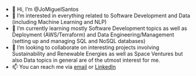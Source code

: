 - 👋 Hi, I’m @JoMiguelSantos
- 👀 I’m interested in everything related to Software Development and Data (including Machine Learning and NLP)
- 🌱 I’m currently learning mostly Software Development topics as well as Deployment (AWS/Terraform) and Data Engineering/Management (setting up and managing SQL and NoSQL databases)  
- 💞️ I’m looking to collaborate on interesting projects involving Sustainability and Renewable Energies as well as Space Ventures but also Data topics in general are of the utmost interest for me.
- 📫 You can reach me via [email](joaomiguelopesantos@hotmail.com) or [LinkedIn](https://www.linkedin.com/in/joaomiguelopesantos/)
